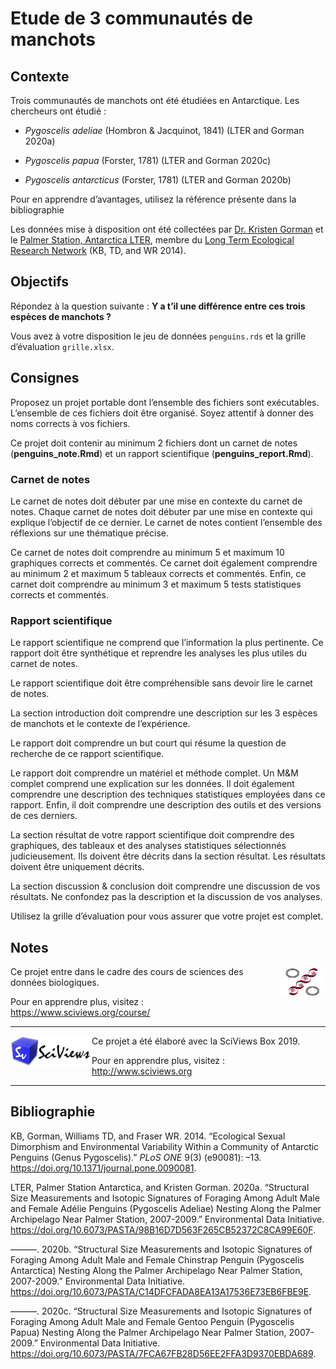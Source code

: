 Etude de 3 communautés de manchots
================

<!--- DO NOT EDIT README.MD. EDIT ONLY README.RMD ----->

## Contexte

Trois communautés de manchots ont été étudiées en Antarctique. Les
chercheurs ont étudié :

  - *Pygoscelis adeliae* (Hombron & Jacquinot, 1841) (LTER and Gorman
    2020a)

  - *Pygoscelis papua* (Forster, 1781) (LTER and Gorman 2020c)

  - *Pygoscelis antarcticus* (Forster, 1781) (LTER and Gorman 2020b)

Pour en apprendre d’avantages, utilisez la référence présente dans la
bibliographie

Les données mise à disposition ont été collectées par [Dr. Kristen
Gorman](https://www.uaf.edu/cfos/people/faculty/detail/kristen-gorman.php)
et le [Palmer Station, Antarctica LTER](https://pal.lternet.edu/),
membre du [Long Term Ecological Research Network](https://lternet.edu/)
(KB, TD, and WR 2014).

## Objectifs

Répondez à la question suivante : **Y a t’il une différence entre ces
trois espèces de manchots ?**

Vous avez à votre disposition le jeu de données `penguins.rds` et la
grille d’évaluation `grille.xlsx`.

## Consignes

Proposez un projet portable dont l’ensemble des fichiers sont
exécutables. L’ensemble de ces fichiers doit être organisé. Soyez
attentif à donner des noms corrects à vos fichiers.

Ce projet doit contenir au minimum 2 fichiers dont un carnet de notes
(**penguins\_note.Rmd**) et un rapport scientifique
(**penguins\_report.Rmd**).

### Carnet de notes

Le carnet de notes doit débuter par une mise en contexte du carnet de
notes. Chaque carnet de notes doit débuter par une mise en contexte qui
explique l’objectif de ce dernier. Le carnet de notes contient
l’ensemble des réflexions sur une thématique précise.

Ce carnet de notes doit comprendre au minimum 5 et maximum 10 graphiques
corrects et commentés. Ce carnet doit également comprendre au minimum 2
et maximum 5 tableaux corrects et commentés. Enfin, ce carnet doit
comprendre au minimum 3 et maximum 5 tests statistiques corrects et
commentés.

### Rapport scientifique

Le rapport scientifique ne comprend que l’information la plus
pertinente. Ce rapport doit être synthétique et reprendre les analyses
les plus utiles du carnet de notes.

Le rapport scientifique doit être compréhensible sans devoir lire le
carnet de notes.

La section introduction doit comprendre une description sur les 3
espèces de manchots et le contexte de l’expérience.

Le rapport doit comprendre un but court qui résume la question de
recherche de ce rapport scientifique.

Le rapport doit comprendre un matériel et méthode complet. Un M\&M
complet comprend une explication sur les données. Il doit également
comprendre une description des techniques statistiques employées dans ce
rapport. Enfin, il doit comprendre une description des outils et des
versions de ces derniers.

La section résultat de votre rapport scientifique doit comprendre des
graphiques, des tableaux et des analyses statistiques sélectionnés
judicieusement. Ils doivent être décrits dans la section résultat. Les
résultats doivent être uniquement décrits.

La section discussion & conclusion doit comprendre une discussion de vos
résultats. Ne confondez pas la description et la discussion de vos
analyses.

Utilisez la grille d’évaluation pour vous assurer que votre projet est
complet.

## Notes

<img src="figures/biodatascience.png" width="75" height="50" align="right"/>
Ce projet entre dans le cadre des cours de sciences des données
biologiques.

Pour en apprendre plus, visitez : <https://www.sciviews.org/course/>

-----

<img src="figures/site-title.png" width="130" height="50" align="left"/>
Ce projet a été élaboré avec la SciViews Box 2019.

Pour en apprendre plus, visitez : <http://www.sciviews.org>

-----

## Bibliographie

<div id="refs" class="references">

<div id="ref-palmerpenguins">

KB, Gorman, Williams TD, and Fraser WR. 2014. “Ecological Sexual
Dimorphism and Environmental Variability Within a Community of Antarctic
Penguins (Genus Pygoscelis).” *PLoS ONE* 9(3) (e90081): –13.
<https://doi.org/10.1371/journal.pone.0090081>.

</div>

<div id="ref-adeliepenguins">

LTER, Palmer Station Antarctica, and Kristen Gorman. 2020a. “Structural
Size Measurements and Isotopic Signatures of Foraging Among Adult Male
and Female Adélie Penguins (Pygoscelis Adeliae) Nesting Along the Palmer
Archipelago Near Palmer Station, 2007-2009.” Environmental Data
Initiative.
<https://doi.org/10.6073/PASTA/98B16D7D563F265CB52372C8CA99E60F>.

</div>

<div id="ref-chinstrappenguins">

———. 2020b. “Structural Size Measurements and Isotopic Signatures of
Foraging Among Adult Male and Female Chinstrap Penguin (Pygoscelis
Antarctica) Nesting Along the Palmer Archipelago Near Palmer Station,
2007-2009.” Environmental Data Initiative.
<https://doi.org/10.6073/PASTA/C14DFCFADA8EA13A17536E73EB6FBE9E>.

</div>

<div id="ref-gentoopenguins">

———. 2020c. “Structural Size Measurements and Isotopic Signatures of
Foraging Among Adult Male and Female Gentoo Penguin (Pygoscelis Papua)
Nesting Along the Palmer Archipelago Near Palmer Station, 2007-2009.”
Environmental Data Initiative.
<https://doi.org/10.6073/PASTA/7FCA67FB28D56EE2FFA3D9370EBDA689>.

</div>

</div>
